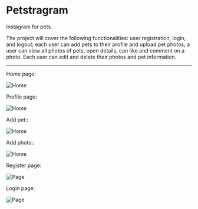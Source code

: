# Petstragram

Instagram for pets.

The project will cover the following functionalities: user registration, login, and logout; each user can add pets to their profile and upload pet photos; a user can view all photos of pets, open details, can like and comment on a photo. Each user can edit and delete their photos and pet information.

-----
Home page:

![Home](https://aleks-kostadinov.s3.eu-central-1.amazonaws.com/images/petstagram/home.png)




Profile page:

![Home](https://aleks-kostadinov.s3.eu-central-1.amazonaws.com/images/petstagram/Profile.png)




Add pet::

![Home](https://aleks-kostadinov.s3.eu-central-1.amazonaws.com/images/petstagram/add-pet.png)




Add photo::

![Home](https://aleks-kostadinov.s3.eu-central-1.amazonaws.com/images/petstagram/add-photo.png)




Register page:

![Page](https://aleks-kostadinov.s3.eu-central-1.amazonaws.com/images/petstagram/register.png)




Login page:

![Page](https://aleks-kostadinov.s3.eu-central-1.amazonaws.com/images/petstagram/login.png)
